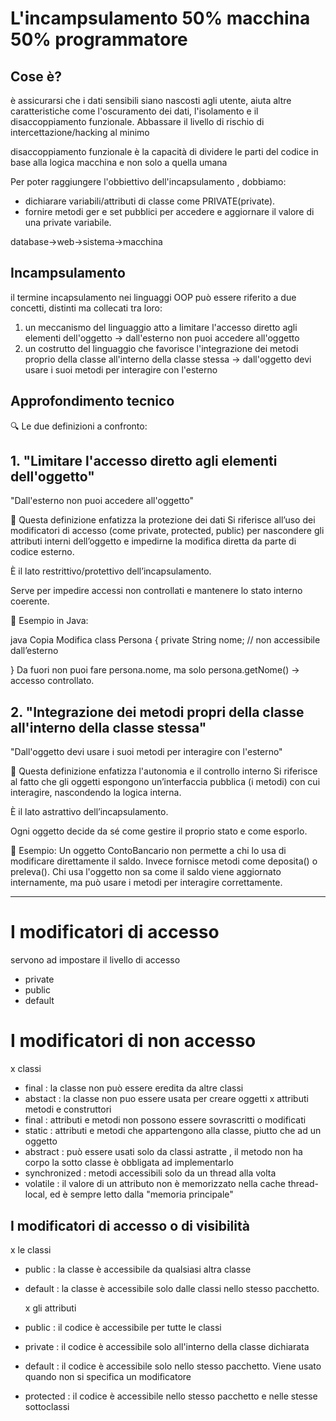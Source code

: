 # L'incampsulamento 50% macchina 50% programmatore

## Cose è?

è assicurarsi che i dati sensibili siano nascosti agli utente, aiuta altre caratteristiche come l'oscuramento dei dati, l'isolamento e il disaccoppiamento funzionale. Abbassare il livello di rischio di intercettazione/hacking al minimo

disaccoppiamento funzionale è la capacità di dividere le parti del codice in base alla logica macchina e non solo a quella umana

Per poter raggiungere l'obbiettivo dell'incapsulamento , dobbiamo:

- dichiarare variabili/attributi di classe come PRIVATE(private).
- fornire metodi ger e set pubblici per accedere e aggiornare il valore di una private variabile.

database->web->sistema->macchina

## Incampsulamento

il termine incapsulamento nei linguaggi OOP può essere riferito a due concetti, distinti ma collecati tra loro:

1. un meccanismo del linguaggio atto a limitare l'accesso diretto agli elementi dell'oggetto -> dall'esterno non puoi accedere all'oggetto
2. un costrutto del linguaggio che favorisce l'integrazione dei metodi proprio della classe all'interno della classe stessa -> dall'oggetto devi usare i suoi metodi per interagire con l'esterno

## Approfondimento tecnico

🔍 Le due definizioni a confronto:

## 1. "Limitare l'accesso diretto agli elementi dell'oggetto"

"Dall'esterno non puoi accedere all'oggetto"

📌 Questa definizione enfatizza la protezione dei dati
Si riferisce all’uso dei modificatori di accesso (come private, protected, public) per nascondere gli attributi interni dell’oggetto e impedirne la modifica diretta da parte di codice esterno.

È il lato restrittivo/protettivo dell’incapsulamento.

Serve per impedire accessi non controllati e mantenere lo stato interno coerente.

🔑 Esempio in Java:

java
Copia
Modifica
class Persona {
private String nome; // non accessibile dall’esterno

}
Da fuori non puoi fare persona.nome, ma solo persona.getNome() → accesso controllato.

## 2. "Integrazione dei metodi propri della classe all'interno della classe stessa"

"Dall'oggetto devi usare i suoi metodi per interagire con l'esterno"

📌 Questa definizione enfatizza l'autonomia e il controllo interno
Si riferisce al fatto che gli oggetti espongono un’interfaccia pubblica (i metodi) con cui interagire, nascondendo la logica interna.

È il lato astrattivo dell’incapsulamento.

Ogni oggetto decide da sé come gestire il proprio stato e come esporlo.

🔑 Esempio:
Un oggetto ContoBancario non permette a chi lo usa di modificare direttamente il saldo. Invece fornisce metodi come deposita() o preleva().
Chi usa l'oggetto non sa come il saldo viene aggiornato internamente, ma può usare i metodi per interagire correttamente.

---

# I modificatori di accesso

servono ad impostare il livello di accesso

- private
- public
- default

# I modificatori di non accesso

x classi

- final : la classe non può essere eredita da altre classi
- abstact : la classe non puo essere usata per creare oggetti
  x attributi metodi e construttori
- final : attributi e metodi non possono essere sovrascritti o modificati
- static : attributi e metodi che appartengono alla classe, piutto che ad un oggetto
- abstract : può essere usati solo da classi astratte , il metodo non ha corpo la sotto classe è obbligata ad implementarlo
- synchronized : metodi accessibili solo da un thread alla volta
- volatile : il valore di un attributo non è memorizzato nella cache thread-local, ed è sempre letto dalla "memoria principale"

## I modificatori di accesso o di visibilità

x le classi

- public : la classe è accessibile da qualsiasi altra classe
- default : la classe è accessibile solo dalle classi nello stesso pacchetto.

  x gli attributi

- public : il codice è accessibile per tutte le classi
- private : il codice è accessibile solo all'interno della classe dichiarata
- default : il codice è accessibile solo nello stesso pacchetto. Viene usato quando non si specifica un modificatore
- protected : il codice è accessibile nello stesso pacchetto e nelle stesse sottoclassi
